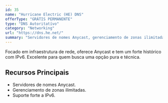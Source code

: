 ```yaml
---
id: 35
name: "Hurricane Electric (HE) DNS"
offerType: "GRÁTIS PERMANENTE"
type: "DNS Autoritatívo"
category: "Networking"
url: "https://dns.he.net/"
summary: "Servidores de nomes Anycast, gerenciamento de zonas ilimitadas, foco em IPv6."
---
```


Focado em infraestrutura de rede, oferece Anycast e tem um forte histórico com IPv6. Excelente para quem busca uma opção pura e técnica.

## Recursos Principais

- Servidores de nomes Anycast.
- Gerenciamento de zonas ilimitadas.
- Suporte forte a IPv6.
